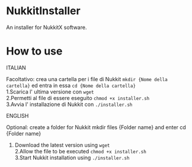 # NukkitInstaller
An installer for NukkitX software.

# How to use 

ITALIAN

Facoltativo: crea una cartella per i file di Nukkit ```mkdir {Nome della cartella}``` ed entra in essa ```cd {Nome della cartella}```<br />
1.Scarica l' ultima versione con ```wget```<br />
2.Permetti al file di essere eseguito ```chmod +x installer.sh```<br />
3.Avvia l' installazione di Nukkit con ```./installer.sh```<br />

ENGLISH

Optional: create a folder for Nukkit mkdir files {Folder name} and enter cd {Folder name}<br />
1. Download the latest version using ```wget```<br />
2.Allow the file to be executed ```chmod +x installer.sh```<br />
3.Start Nukkit installation using ```./installer.sh```<br />

